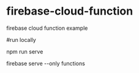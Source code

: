 # firebase-cloud-function
firebase cloud function example

#run locally

npm run serve


firebase serve --only functions
